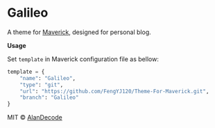 # Galileo

A theme for [Maverick](https://github.com/AlanDecode/Maverick), designed for personal blog.

**Usage**

Set `template` in Maverick configuration file as bellow:

```python
template = {
    "name": "Galileo",
    "type": "git",
    "url": "https://github.com/FengYJ120/Theme-For-Maverick.git",
    "branch": "Galileo"
}
```

MIT © [AlanDecode](https://github.com/AlanDecode)
